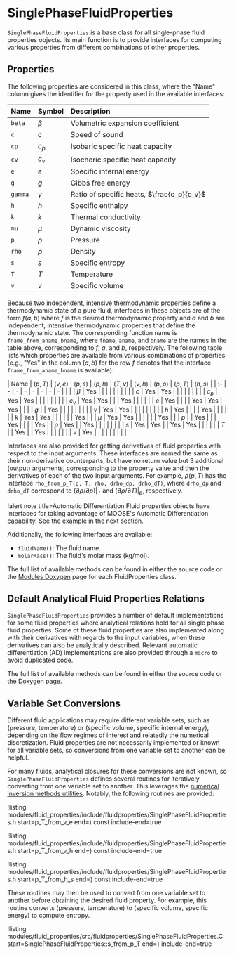 # SinglePhaseFluidProperties

`SinglePhaseFluidProperties` is a base class for all single-phase fluid properties
objects. Its main function is to provide interfaces for computing various properties
from different combinations of other properties.

## Properties

The following properties are considered in this class, where the "Name" column
gives the identifier for the property used in the available interfaces:

| Name | Symbol | Description |
| :- | :- | :- |
| `beta` | $\beta$ | Volumetric expansion coefficient |
| `c` | $c$ | Speed of sound |
| `cp` | $c_p$ | Isobaric specific heat capacity |
| `cv` | $c_v$ | Isochoric specific heat capacity |
| `e` | $e$ | Specific internal energy |
| `g` | $g$ | Gibbs free energy |
| `gamma` | $\gamma$ | Ratio of specific heats, $\frac{c_p}{c_v}$ |
| `h` | $h$ | Specific enthalpy |
| `k` | $k$ | Thermal conductivity |
| `mu` | $\mu$ | Dynamic viscosity |
| `p` | $p$ | Pressure |
| `rho` | $\rho$ | Density |
| `s` | $s$ | Specific entropy |
| `T` | $T$ | Temperature |
| `v` | $v$ | Specific volume |

Because two independent, intensive thermodynamic properties define a
thermodynamic state of a pure fluid, interfaces in these objects are of the form $f(a,b)$
where $f$ is the desired thermodynamic property and $a$ and $b$ are independent,
intensive thermodynamic properties that define the thermodynamic state. The
corresponding function name is `fname_from_aname_bname`, where `fname`, `aname`,
and `bname` are the names in the table above, corresponding to $f$, $a$, and $b$,
respectively. The following table lists which
properties are available from various combinations of properties (e.g., "Yes"
in the column $(a,b)$ for the row $f$ denotes that the interface `fname_from_aname_bname`
is available):

| Name     | $(p,T)$ | $(v,e)$ | $(p,s)$ | $(p,h)$ | $(T,v)$ | $(v,h)$ | $(p,\rho)$ | $(\rho,T)$ | $(h,s)$ |
| :-       | -       | -       | -       | -       | -       | -       | -          |            |         |
| $\beta$  | Yes     |         |         |         |         |         |            |            |         |
| $c$      | Yes     | Yes     |         |         |         |         |            |            |         |
| $c_p$    | Yes     | Yes     |         |         |         |         |            |            |         |
| $c_v$    | Yes     | Yes     |         |         | Yes     |         |            |            |         |
| $e$      | Yes     |         |         |         | Yes     | Yes     | Yes        |            |         |
| $g$      |         | Yes     |         |         |         |         |            |            |         |
| $\gamma$ | Yes     | Yes     |         |         |         |         |            |            |         |
| $h$      | Yes     |         |         |         | Yes     |         |            |            |         |
| $k$      | Yes     | Yes     |         |         |         |         |            | Yes        |         |
| $\mu$    | Yes     | Yes     |         |         |         |         |            | Yes        |         |
| $p$      |         | Yes     |         |         | Yes     |         |            |            | Yes     |
| $\rho$   | Yes     |         | Yes     |         |         |         |            |            |         |
| $s$      | Yes     | Yes     |         | Yes     | Yes     |         |            |            |         |
| $T$      |         | Yes     |         | Yes     |         |         |            |            |         |
| $v$      | Yes     |         |         |         |         |         |            |            |         |

Interfaces are also provided for getting derivatives of fluid properties with respect
to the input arguments. These interfaces are named the same as their non-derivative
counterparts, but have no return value but 3 additional (output) arguments,
corresponding to the property value and then the derivatives of each of the two input
arguments. For example, $\rho(p,T)$ has the interface `rho_from_p_T(p, T, rho, drho_dp, drho_dT)`,
where `drho_dp` and `drho_dT` correspond to $(\partial\rho/\partial p)|_T$ and
$(\partial\rho/\partial T)|_p$, respectively.

!alert note title=Automatic Differentiation
Fluid properties objects have interfaces for taking advantage of MOOSE's
Automatic Differentiation capability. See the example in the next section.

Additionally, the following interfaces are available:

- `fluidName()`: The fluid name.
- `molarMass()`: The fluid's molar mass (kg/mol).

The full list of available methods can be found in either the source code or the
[Modules Doxygen](http://mooseframework.org/docs/doxygen/modules/classes.html) page for each
FluidProperties class.

## Default Analytical Fluid Properties Relations

`SinglePhaseFluidProperties` provides a number of default implementations for some fluid properties where
analytical relations hold for all single phase fluid properties. Some of these fluid properties
are also implemented along with their derivatives with regards to the input variables, when
these derivatives can also be analytically described. Relevant automatic differentiation (AD)
implementations are also provided through a `macro` to avoid duplicated code.

The full list of available methods can be found in either the source code or the
[Doxygen](https://mooseframework.inl.gov/docs/doxygen/modules/classSinglePhaseFluidProperties.html) page.

## Variable Set Conversions

Different fluid applications may require different variable sets, such as (pressure, temperature)
or (specific volume, specific internal energy), depending on the flow regimes of interest and relatedly
the numerical discretization. Fluid properties are not necessarily implemented or known for all variable sets,
so conversions from one variable set to another can be helpful.

For many fluids, analytical closures for these conversions are not known, so `SinglePhaseFluidProperties`
defines several routines for iteratively converting from one variable set
to another. This leverages the [numerical inversion methods utilities](utils/FluidPropertiesUtils.md).
Notably, the following routines are provided:

!listing modules/fluid_properties/include/fluidproperties/SinglePhaseFluidProperties.h start=p_T_from_v_e end=) const include-end=true

!listing modules/fluid_properties/include/fluidproperties/SinglePhaseFluidProperties.h start=p_T_from_v_h end=) const include-end=true

!listing modules/fluid_properties/include/fluidproperties/SinglePhaseFluidProperties.h start=p_T_from_h_s end=) const include-end=true

These routines may then be used to convert from one variable set to another before obtaining the desired
fluid property. For example, this routine converts (pressure, temperature) to (specific volume, specific energy)
to compute entropy.

!listing modules/fluid_properties/src/fluidproperties/SinglePhaseFluidProperties.C start=SinglePhaseFluidProperties::s_from_p_T end=} include-end=true
